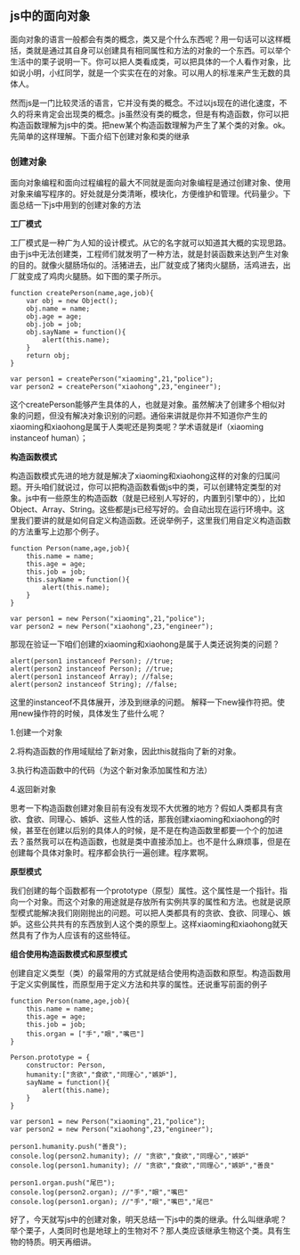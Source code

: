 ## js中的面向对象
面向对象的语言一般都会有类的概念，类又是个什么东西呢？用一句话可以这样概括，类就是通过其自身可以创建具有相同属性和方法的对象的一个东西。可以举个生活中的栗子说明一下。你可以把人类看成类，可以把具体的一个人看作对象，比如说小明，小红同学，就是一个实实在在的对象。可以用人的标准来产生无数的具体人。

然而js是一门比较灵活的语言，它并没有类的概念。不过以js现在的进化速度，不久的将来肯定会出现类的概念。js虽然没有类的概念，但是有构造函数，你可以把构造函数理解为js中的类。把new某个构造函数理解为产生了某个类的对象。ok。先简单的这样理解。下面介绍下创建对象和类的继承

### 创建对象
面向对象编程和面向过程编程的最大不同就是面向对象编程是通过创建对象、使用对象来编写程序的。好处就是分类清晰，模块化，方便维护和管理。代码量少。下面总结一下js中用到的创建对象的方法

**工厂模式**

工厂模式是一种广为人知的设计模式。从它的名字就可以知道其大概的实现思路。由于js中无法创建类，工程师们就发明了一种方法，就是封装函数来达到产生对象的目的。就像火腿肠场似的。活猪进去，出厂就变成了猪肉火腿肠，活鸡进去，出厂就变成了鸡肉火腿肠。如下图的栗子所示。

```
function createPerson(name,age,job){
	var obj = new Object();
	obj.name = name;
	obj.age = age;
	obj.job = job;
	obj.sayName = function(){
		alert(this.name);
	}
	return obj;
}

var person1 = createPerson("xiaoming",21,"police");
var person2 = createPerson("xiaohong",23,"engineer");

```

这个createPerson能够产生具体的人，也就是对象。虽然解决了创建多个相似对象的问题，但没有解决对象识别的问题。通俗来讲就是你并不知道你产生的xiaoming和xiaohong是属于人类呢还是狗类呢？学术语就是if（xiaoming instanceof human）；

**构造函数模式**

构造函数模式先进的地方就是解决了xiaoming和xiaohong这样的对象的归属问题。开头咱们就说过，你可以把构造函数看做js中的类，可以创建特定类型的对象。js中有一些原生的构造函数（就是已经别人写好的，内置到引擎中的），比如Object、Array、String。这些都是js已经写好的。会自动出现在运行环境中。这里我们要讲的就是如何自定义构造函数。还说举例子，这里我们用自定义构造函数的方法重写上边那个例子。

```
function Person(name,age,job){
	this.name = name;
	this.age = age;
	this.job = job;
	this.sayName = function(){
		alert(this.name);
	}
}

var person1 = new Person("xiaoming",21,"police");
var person2 = new Person("xiaohong",23,"engineer");

```
那现在验证一下咱们创建的xiaoming和xiaohong是属于人类还说狗类的问题？

```
alert(person1 instanceof Person); //true;
alert(person2 instanceof Person); //true;
alert(person1 instanceof Array); //false;
alert(person2 instanceof String); //false;

```
这里的instanceof不具体展开，涉及到继承的问题。
解释一下new操作符把。使用new操作符的时候，具体发生了些什么呢？

1.创建一个对象

2.将构造函数的作用域赋给了新对象，因此this就指向了新的对象。

3.执行构造函数中的代码（为这个新对象添加属性和方法）

4.返回新对象

思考一下构造函数创建对象目前有没有发现不大优雅的地方？假如人类都具有贪欲、食欲、同理心、嫉妒、这些人性的话，那我创建xiaoming和xiaohong的时候，甚至在创建以后别的具体人的时候，是不是在构造函数里都要一个个的加进去？虽然我可以在构造函数，也就是类中直接添加上。也不是什么麻烦事，但是在创建每个具体对象时。程序都会执行一遍创建。程序累啊。

**原型模式**

我们创建的每个函数都有一个prototype（原型）属性。这个属性是一个指针。指向一个对象。而这个对象的用途就是存放所有实例共享的属性和方法。也就是说原型模式能解决我们刚刚抛出的问题。可以把人类都具有的贪欲、食欲、同理心、嫉妒。这些公共共有的东西放到人这个类的原型上。这样xiaoming和xiaohong就天然具有了作为人应该有的这些特征。

**组合使用构造函数模式和原型模式**

创建自定义类型（类）的最常用的方式就是结合使用构造函数和原型。构造函数用于定义实例属性，而原型用于定义方法和共享的属性。还说重写前面的例子

```
function Person(name,age,job){
	this.name = name;
	this.age = age;
	this.job = job;
	this.organ = ["手","眼","嘴巴"]
}

Person.prototype = {
	constructor: Person,
	humanity:["贪欲","食欲","同理心","嫉妒"],
	sayName = function(){
		alert(this.name);
	}
}

var person1 = new Person("xiaoming",21,"police");
var person2 = new Person("xiaohong",23,"engineer");

person1.humanity.push("善良");
console.log(person2.humanity); // "贪欲","食欲","同理心","嫉妒"
console.log(person1.humanity); // "贪欲","食欲","同理心","嫉妒","善良"

person1.organ.push("尾巴");
console.log(person2.organ); //"手","眼","嘴巴"
console.log(person1.organ); //"手","眼","嘴巴","尾巴"

```

好了，今天就写js中的创建对象，明天总结一下js中的类的继承。什么叫继承呢？举个栗子，人类同时也是地球上的生物对不？那人类应该继承生物这个类。具有生物的特质。明天再细讲。












































